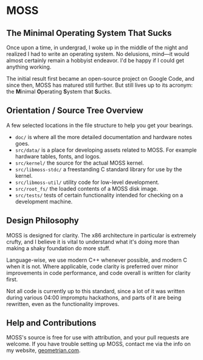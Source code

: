 # MOSS



## The Minimal Operating System That Sucks

Once upon a time, in undergrad, I woke up in the middle of the night and realized I had to write an
operating system.  No delusions, mind—it would almost certainly remain a hobbyist endeavor.  I'd be
happy if I could get anything working.

<!-- https://code.google.com/archive/p/ianmallett-moss/ -->
The initial result first became an open-source project on Google Code, and since then, MOSS has
matured still further.  But still lives up to its acronym: the **M**inimal **O**perating **S**ystem
that **S**ucks.



## Orientation / Source Tree Overview

A few selected locations in the file structure to help you get your bearings.

- `doc/` is where all the more detailed documentation and hardware notes goes.
- `src/data/` is a place for developing assets related to MOSS.  For example hardware tables, fonts,
and logos.
- `src/kernel/` the source for the actual MOSS kernel.
- `src/libmoss-stdc/` a freestanding C standard library for use by the kernel.
- `src/libmoss-util/` utility code for low-level development.
- `src/root_fs/` the loaded contents of a MOSS disk image.
- `src/tests/` tests of certain functionality intended for checking on a development machine.



## Design Philosophy

MOSS is designed for clarity.  The x86 architecture in particular is extremely crufty, and I believe
it is vital to understand what it's doing more than making a shaky foundation do more stuff.

Language-wise, we use modern C++ whenever possible, and modern C when it is not.  Where applicable,
code clarity is preferred over minor improvements in code performance, and code overall is written
for clarity first.

Not all code is currently up to this standard, since a lot of it was written during various 04:00
impromptu hackathons, and parts of it are being rewritten, even as the functionality improves.



## Help and Contributions

MOSS's source is free for use with attribution, and your pull requests are welcome.  If you have
trouble setting up MOSS, contact me via the info on my website,
[geometrian.com](https://geometrian.com).

